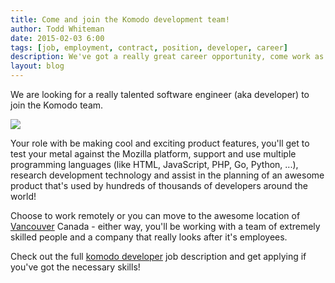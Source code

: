 ```yaml
---
title: Come and join the Komodo development team!
author: Todd Whiteman
date: 2015-02-03 6:00
tags: [job, employment, contract, position, developer, career]
description: We've got a really great career opportunity, come work as a Komodo developer and help make awesome software tools!
layout: blog
---
```


We are looking for a really talented software engineer (aka developer) to join
the Komodo team.

<img src="/images/blog/2015-02/komodo-code-waterwark.png">

Your role with be making cool and exciting product features, you'll get to test
your metal against the Mozilla platform, support and use multiple programming
languages (like HTML, JavaScript, PHP, Go, Python, ...), research development
technology and assist in the planning of an awesome product that's used by
hundreds of thousands of developers around the world!

Choose to work remotely or you can move to the awesome location of
[Vancouver] Canada - either way, you'll be working with a team of extremely
skilled people and a company that really looks after it's employees.

Check out the full [komodo developer] job description and get applying if you've
got the necessary skills!

   [komodo developer]: http://www.activestate.com/company/careers/komodo-mozilla-python-web-developer
   [Vancouver]: http://en.wikipedia.org/wiki/Vancouver
